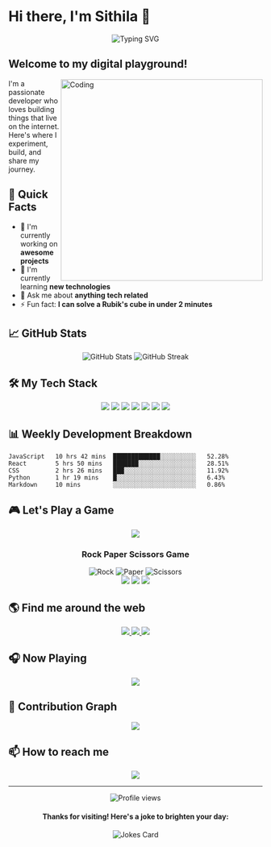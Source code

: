 # Hi there, I'm Sithila 👋

<div align="center">
  <img src="https://readme-typing-svg.herokuapp.com?font=Fira+Code&size=27&duration=3000&pause=1000&color=2196F3&center=true&vCenter=true&width=435&lines=Full+Stack+Developer;Open+Source+Enthusiast;Always+Learning" alt="Typing SVG" />
</div>

## Welcome to my digital playground! 

<img align="right" alt="Coding" width="400" src="https://media.giphy.com/media/qgQUggAC3Pfv687qPC/giphy.gif">

I'm a passionate developer who loves building things that live on the internet. Here's where I experiment, build, and share my journey.

## 🌟 Quick Facts

- 🔭 I'm currently working on **awesome projects**
- 🌱 I'm currently learning **new technologies**
- 💬 Ask me about **anything tech related**
- ⚡ Fun fact: **I can solve a Rubik's cube in under 2 minutes**

## 📈 GitHub Stats

<div align="center">
  <img src="https://github-readme-stats.vercel.app/api?username=${YOUR_USERNAME}&show_icons=true&theme=tokyonight" alt="GitHub Stats" />
  <img src="https://github-readme-streak-stats.herokuapp.com/?user=${YOUR_USERNAME}&theme=tokyonight" alt="GitHub Streak" />
</div>

## 🛠️ My Tech Stack

<div align="center">
  <img src="https://img.shields.io/badge/-JavaScript-F7DF1E?style=for-the-badge&logo=javascript&logoColor=black" />
  <img src="https://img.shields.io/badge/-TypeScript-3178C6?style=for-the-badge&logo=typescript&logoColor=white" />
  <img src="https://img.shields.io/badge/-React-61DAFB?style=for-the-badge&logo=react&logoColor=black" />
  <img src="https://img.shields.io/badge/-Node.js-339933?style=for-the-badge&logo=node.js&logoColor=white" />
  <img src="https://img.shields.io/badge/-Python-3776AB?style=for-the-badge&logo=python&logoColor=white" />
  <img src="https://img.shields.io/badge/-Docker-2496ED?style=for-the-badge&logo=docker&logoColor=white" />
  <img src="https://img.shields.io/badge/-Git-F05032?style=for-the-badge&logo=git&logoColor=white" />
</div>

## 📊 Weekly Development Breakdown

<!--START_SECTION:waka-->
```text
JavaScript   10 hrs 42 mins  █████████████░░░░░░░░░░   52.28% 
React        5 hrs 50 mins   ███████░░░░░░░░░░░░░░░░   28.51% 
CSS          2 hrs 26 mins   ███░░░░░░░░░░░░░░░░░░░░   11.92% 
Python       1 hr 19 mins    █░░░░░░░░░░░░░░░░░░░░░░   6.43% 
Markdown     10 mins         ░░░░░░░░░░░░░░░░░░░░░░░   0.86%
```
<!--END_SECTION:waka-->

## 🎮 Let's Play a Game

<div align="center">
  <a href="https://github.com/${YOUR_USERNAME}">
    <img src="https://img.shields.io/badge/Play%20Rock%20Paper%20Scissors-gray?style=for-the-badge" />
  </a>
</div>

<div align="center">
  <h3>Rock Paper Scissors Game</h3>
  <img src="https://img.shields.io/badge/-%F0%9F%97%BF-lightgray" alt="Rock" />
  <img src="https://img.shields.io/badge/-%F0%9F%93%84-lightgray" alt="Paper" />
  <img src="https://img.shields.io/badge/-%E2%9C%82%EF%B8%8F-lightgray" alt="Scissors" />
  <br/>
  <img src="https://img.shields.io/badge/Wins-0-green" />
  <img src="https://img.shields.io/badge/Ties-0-yellow" />
  <img src="https://img.shields.io/badge/Losses-0-red" />
</div>

## 🌎 Find me around the web

<div align="center">
  <a href="https://twitter.com/${YOUR_TWITTER_HANDLE}">
    <img src="https://img.shields.io/badge/Twitter-%231DA1F2.svg?style=for-the-badge&logo=Twitter&logoColor=white" />
  </a>
  <a href="https://www.linkedin.com/in/${YOUR_LINKEDIN_USERNAME}">
    <img src="https://img.shields.io/badge/LinkedIn-%230077B5.svg?style=for-the-badge&logo=linkedin&logoColor=white" />
  </a>
  <a href="https://${YOUR_PERSONAL_WEBSITE}">
    <img src="https://img.shields.io/badge/Website-%23000000.svg?style=for-the-badge&logo=About.me&logoColor=white" />
  </a>
</div>

## 🎧 Now Playing

<div align="center">
  <img src="https://spotify-github-profile.vercel.app/api/view?uid=YOUR_SPOTIFY_ID&cover_image=true&theme=novatorem" />
</div>

## 🐍 Contribution Graph

<div align="center">
  <img src="https://github.com/${YOUR_USERNAME}/${YOUR_USERNAME}/blob/output/github-contribution-grid-snake.svg" />
</div>

## 📫 How to reach me

<div align="center">
  <a href="mailto:your.email@example.com">
    <img src="https://img.shields.io/badge/Email-D14836?style=for-the-badge&logo=gmail&logoColor=white" />
  </a>
</div>

---

<div align="center">
  <img src="https://komarev.com/ghpvc/?username=${YOUR_USERNAME}&style=flat-square&color=blue" alt="Profile views" />
  
  <h4>Thanks for visiting! Here's a joke to brighten your day:</h4>
  <img src="https://readme-jokes.vercel.app/api" alt="Jokes Card" />
</div>

